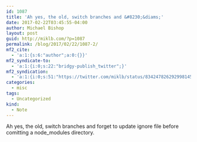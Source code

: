 ```yaml
---
id: 1087
title: 'Ah yes, the old, switch branches and &#8230;&diams;'
date: 2017-02-22T03:45:55-04:00
author: Michael Bishop
layout: post
guid: http://miklb.com/?p=1087
permalink: /blog/2017/02/22/1087-2/
mf2_cite:
  - 'a:1:{s:6:"author";a:0:{}}'
mf2_syndicate-to:
  - 'a:1:{i:0;s:22:"bridgy-publish_twitter";}'
mf2_syndication:
  - 'a:1:{i:0;s:51:"https://twitter.com/miklb/status/834247826292998145";}'
categories:
  - misc
tags:
  - Uncategorized
kind:
  - Note
---
```

Ah yes, the old, switch branches and forget to update ignore file before comitting a node_modules directory.  